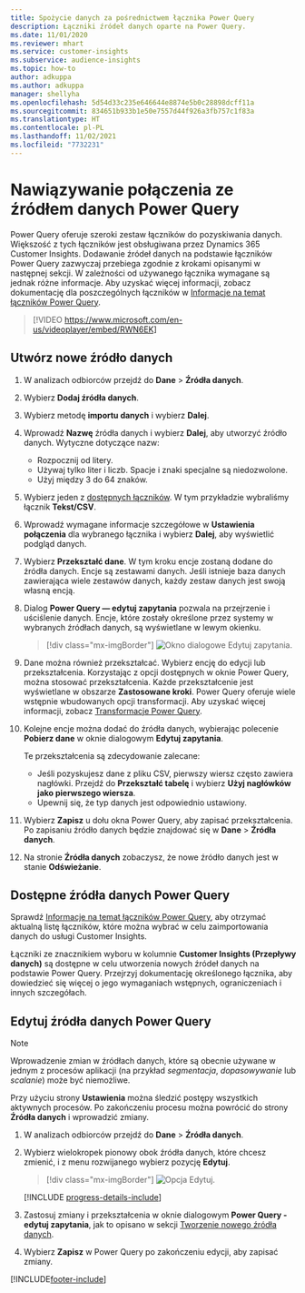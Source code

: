 ```yaml
---
title: Spożycie danych za pośrednictwem łącznika Power Query
description: Łączniki źródeł danych oparte na Power Query.
ms.date: 11/01/2020
ms.reviewer: mhart
ms.service: customer-insights
ms.subservice: audience-insights
ms.topic: how-to
author: adkuppa
ms.author: adkuppa
manager: shellyha
ms.openlocfilehash: 5d54d33c235e646644e8874e5b0c28898dcff11a
ms.sourcegitcommit: 834651b933b1e50e7557d44f926a3fb757c1f83a
ms.translationtype: HT
ms.contentlocale: pl-PL
ms.lasthandoff: 11/02/2021
ms.locfileid: "7732231"
---
```

# <a name="connect-to-a-power-query-data-source"></a>Nawiązywanie połączenia ze źródłem danych Power Query

Power Query oferuje szeroki zestaw łączników do pozyskiwania danych. Większość z tych łączników jest obsługiwana przez Dynamics 365 Customer Insights. Dodawanie źródeł danych na podstawie łączników Power Query zazwyczaj przebiega zgodnie z krokami opisanymi w następnej sekcji. W zależności od używanego łącznika wymagane są jednak różne informacje. Aby uzyskać więcej informacji, zobacz dokumentację dla poszczególnych łączników w [Informacje na temat łączników Power Query](/power-query/connectors/).

> [!VIDEO https://www.microsoft.com/en-us/videoplayer/embed/RWN6EK]

## <a name="create-a-new-data-source"></a>Utwórz nowe źródło danych

1. W analizach odbiorców przejdź do **Dane** > **Źródła danych**.

1. Wybierz **Dodaj źródła danych**.

1. Wybierz metodę **importu danych** i wybierz **Dalej**.

1. Wprowadź **Nazwę** źródła danych i wybierz **Dalej**, aby utworzyć źródło danych. Wytyczne dotyczące nazw: 
   - Rozpocznij od litery.
   - Używaj tylko liter i liczb. Spacje i znaki specjalne są niedozwolone.
   - Użyj między 3 do 64 znaków.

1. Wybierz jeden z [dostępnych łączników](#available-power-query-data-sources). W tym przykładzie wybraliśmy łącznik **Tekst/CSV**.

1. Wprowadź wymagane informacje szczegółowe w **Ustawienia połączenia** dla wybranego łącznika i wybierz **Dalej**, aby wyświetlić podgląd danych.

1. Wybierz **Przekształć dane**. W tym kroku encje zostaną dodane do źródła danych. Encje są zestawami danych. Jeśli istnieje baza danych zawierająca wiele zestawów danych, każdy zestaw danych jest swoją własną encją.

1. Dialog **Power Query — edytuj zapytania** pozwala na przejrzenie i uściślenie danych. Encje, które zostały określone przez systemy w wybranych źródłach danych, są wyświetlane w lewym okienku.

   > [!div class="mx-imgBorder"]
   > ![Okno dialogowe Edytuj zapytania.](media/data-manager-configure-edit-queries.png "Okno dialogowe Edytuj zapytania")

1. Dane można również przekształcać. Wybierz encję do edycji lub przekształcenia. Korzystając z opcji dostępnych w oknie Power Query, można stosować przekształcenia. Każde przekształcenie jest wyświetlane w obszarze **Zastosowane kroki**. Power Query oferuje wiele wstępnie wbudowanych opcji transformacji. Aby uzyskać więcej informacji, zobacz [Transformacje Power Query](/power-query/power-query-what-is-power-query#transformations).

1. Kolejne encje można dodać do źródła danych, wybierając polecenie **Pobierz dane** w oknie dialogowym **Edytuj zapytania**.

   Te przekształcenia są zdecydowanie zalecane:

   - Jeśli pozyskujesz dane z pliku CSV, pierwszy wiersz często zawiera nagłówki. Przejdź do **Przekształć tabelę** i wybierz **Użyj nagłówków jako pierwszego wiersza**.
   - Upewnij się, że typ danych jest odpowiednio ustawiony.

1. Wybierz **Zapisz** u dołu okna Power Query, aby zapisać przekształcenia. Po zapisaniu źródło danych będzie znajdować się w **Dane** > **Źródła danych**.

1. Na stronie **Źródła danych** zobaczysz, że nowe źródło danych jest w stanie **Odświeżanie**.

## <a name="available-power-query-data-sources"></a>Dostępne źródła danych Power Query

Sprawdź [Informacje na temat łączników Power Query](/power-query/connectors/), aby otrzymać aktualną listę łączników, które można wybrać w celu zaimportowania danych do usługi Customer Insights. 

Łączniki ze znacznikiem wyboru w kolumnie **Customer Insights (Przepływy danych)** są dostępne w celu utworzenia nowych źródeł danych na podstawie Power Query. Przejrzyj dokumentację określonego łącznika, aby dowiedzieć się więcej o jego wymaganiach wstępnych, ograniczeniach i innych szczegółach.

## <a name="edit-power-query-data-sources"></a>Edytuj źródła danych Power Query

> [!NOTE]
> Wprowadzenie zmian w źródłach danych, które są obecnie używane w jednym z procesów aplikacji (na przykład *segmentacja*, *dopasowywanie* lub *scalanie*) może być niemożliwe. 
>
> Przy użyciu strony **Ustawienia** można śledzić postępy wszystkich aktywnych procesów. Po zakończeniu procesu można powrócić do strony **Źródła danych** i wprowadzić zmiany.

1. W analizach odbiorców przejdź do **Dane** > **Źródła danych**.

2. Wybierz wielokropek pionowy obok źródła danych, które chcesz zmienić, i z menu rozwijanego wybierz pozycję **Edytuj**.

   > [!div class="mx-imgBorder"]
   > ![Opcja Edytuj.](media/edit-option-data-sources.png "Opcja Edytuj")

   [!INCLUDE [progress-details-include](../includes/progress-details-pane.md)]
   
3. Zastosuj zmiany i przekształcenia w oknie dialogowym **Power Query - edytuj zapytania**, jak to opisano w sekcji [Tworzenie nowego źródła danych](#create-a-new-data-source).

4. Wybierz **Zapisz** w Power Query po zakończeniu edycji, aby zapisać zmiany.


[!INCLUDE[footer-include](../includes/footer-banner.md)]
